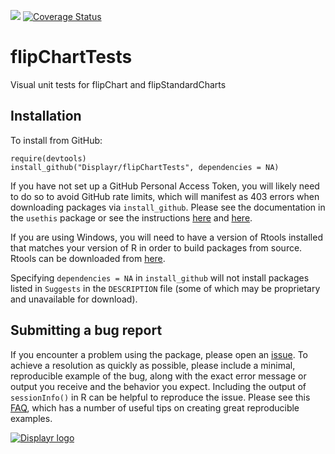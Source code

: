 [![](https://travis-ci.org/Displayr/flipChartTests.svg?branch=master)](https://travis-ci.org/Displayr/flipChartTests/)
[![Coverage Status](https://coveralls.io/repos/github/Displayr/flipChartTests/badge.svg?branch=master)](https://coveralls.io/github/Displayr/flipChartTests?branch=master)
# flipChartTests

Visual unit tests for flipChart and flipStandardCharts

## Installation

To install from GitHub:
```
require(devtools)
install_github("Displayr/flipChartTests", dependencies = NA)
```

If you have not set up a GitHub Personal Access Token, you will likely need to do so to avoid 
GitHub rate limits, which will manifest as 403 errors when downloading packages via
`install_github`. Please see the documentation in the `usethis` package or see the 
instructions [here](https://docs.github.com/en/authentication/keeping-your-account-and-data-secure/creating-a-personal-access-token) and [here](https://docs.github.com/en/authentication/keeping-your-account-and-data-secure/creating-a-personal-access-token).

If you are using Windows, you will need to have a version of Rtools installed that matches your
version of R in order to build packages from source. Rtools can be downloaded from
[here](https://cran.r-project.org/bin/windows/Rtools/).

Specifying `dependencies = NA` in `install_github` will not install packages listed
in `Suggests` in the `DESCRIPTION` file (some of which may be proprietary and unavailable for download).

## Submitting a bug report

If you encounter a problem using the package, please open an [issue](https://github.com/Displayr/flipChartTests/issues). To achieve a resolution as quickly as possible, please include a minimal, reproducible example of the bug, along with the exact error message or output you receive and the behavior you expect. Including the output of `sessionInfo()` in R can be helpful to reproduce the issue. Please see this [FAQ](https://community.rstudio.com/t/faq-whats-a-reproducible-example-reprex-and-how-do-i-create-one/5219), which has a number of useful tips on creating great reproducible examples. 

[![Displayr logo](https://mwmclean.github.io/img/logo-header.png)](https://www.displayr.com)
